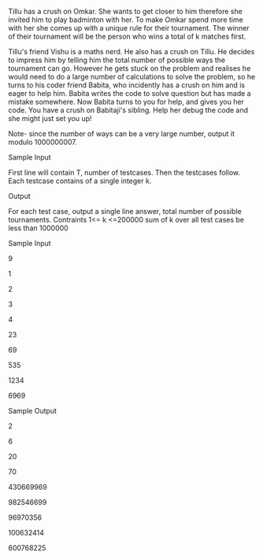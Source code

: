 Tillu has a crush on Omkar. She wants to get closer to him therefore she invited him to play badminton with her.  To make Omkar spend more time with her she comes up with a unique rule for their tournament. The winner of their tournament will be the person who wins a total of k matches first.

Tillu's friend Vishu is a maths nerd. He also has a crush on Tillu. He decides to impress him by telling him the total number of possible ways the tournament can go. However he gets stuck on the problem and realises he would need to do a large number of calculations to solve the problem, so he turns to his coder friend Babita, who incidently has a crush on him and is eager to help him. Babita writes the code to solve question but has made a mistake somewhere. Now Babita turns to you for help, and gives you her code. You have a crush on Babitaji's sibling. Help her debug the code and she might just set you up!

Note- since the number of ways can be a very large number, output it modulo 1000000007.



Sample Input

First line will contain T, number of testcases. Then the testcases follow.
Each testcase contains of a single integer k.


Output

For each test case, output a single line answer, total number of possible tournaments. 
Contraints
1<= k <=200000
sum of k over all test cases be less than 1000000



Sample Input

9

1

2

3

4

23

69

535

1234

6969

Sample Output

2

6

20

70

430669969

982546699

96970356

100632414

600768225
